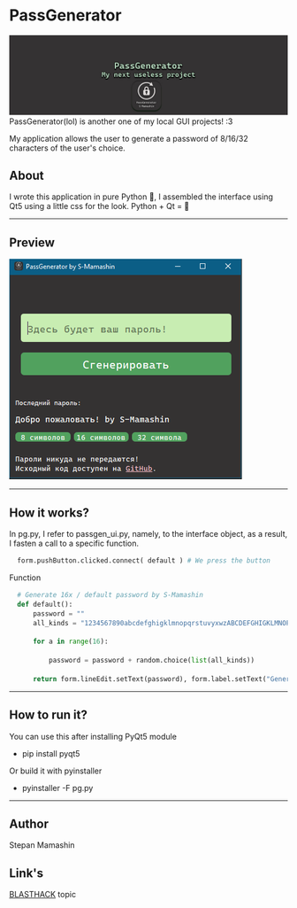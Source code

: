 # PassGenerator
<img src="./source/cover.jpg"  alt="error" title="cover-project">
PassGenerator(lol) is another one of my local GUI projects! :3

My application allows the user to generate a password of 8/16/32 characters of the user's choice.

## **About**
I wrote this application in pure Python 🐍, I assembled the interface using Qt5 using a little css for the look.
Python + Qt = 💚

---
## **Preview**
<img src="./source/ui_view.png"  alt="error" title="ui_preview">

---
## **How it works?**
In pg.py, I refer to passgen_ui.py, namely, to the interface object, as a result, I fasten a call to a specific function.
```python
  form.pushButton.clicked.connect( default ) # We press the button
```
  
Function  
```python
  # Generate 16x / default password by S-Mamashin
  def default():
      password = ""
      all_kinds = "1234567890abcdefghigklmnopqrstuvyxwzABCDEFGHIGKLMNOPQRSTUVYXWZ" 
  
      for a in range(16): 
  
          password = password + random.choice(list(all_kinds)) 
  
      return form.lineEdit.setText(password), form.label.setText("Generated password of 16 characters!")
```
---

## **How to run it?**
You can use this after installing PyQt5 module
* pip install pyqt5
  
Or build it with pyinstaller

* pyinstaller -F pg.py


---
## **Author**
Stepan Mamashin

## **Link's**
[BLASTHACK](hhttps://www.blast.hk/threads/183886/) topic




